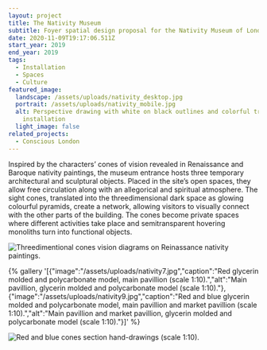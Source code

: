 ```yaml
---
layout: project
title: The Nativity Museum
subtitle: Foyer spatial design proposal for the Nativity Museum of London
date: 2020-11-09T19:17:06.511Z
start_year: 2019
end_year: 2019
tags:
  - Installation
  - Spaces
  - Culture
featured_image:
  landscape: /assets/uploads/nativity_desktop.jpg
  portrait: /assets/uploads/nativity_mobile.jpg
  alt: Perspective drawing with white on black outlines and colorful translucent
    installation
  light_image: false
related_projects:
  - Conscious London
---
```

Inspired by the characters’ cones of vision revealed in Renaissance and Baroque nativity paintings, the museum entrance hosts three temporary architectural and sculptural objects. Placed in the site’s open spaces, they allow free circulation along with an allegorical and spiritual atmosphere. The sight cones, translated into the threedimensional dark space as glowing colourful pyramids, create a network, allowing visitors to visually connect with the other parts of the building. The cones become private spaces where different activities take place and semitransparent hovering monoliths turn into functional objects.

![Threedimentional cones vision diagrams on Reinassance nativity paintings.](/assets/uploads/nativity2.jpg "Study of cones vision diagrams on Reinassance nativity paintings.")

{% gallery '[{"image":"/assets/uploads/nativity7.jpg","caption":"Red glycerin molded and polycarbonate model, main pavillion (scale 1:10).","alt":"Main pavillion, glycerin molded and polycarbonate model (scale 1:10)."},{"image":"/assets/uploads/nativity9.jpg","caption":"Red and blue glycerin molded and polycarbonate model, main pavillion and market pavillion (scale 1:10).","alt":"Main pavillion and market pavillion, glycerin molded and polycarbonate model (scale 1:10)."}]' %}

![Red and blue cones section hand-drawings (scale 1:10).](/assets/uploads/nativity4.jpg "Red and blue cones section hand-drawings (scale 1:10).")